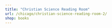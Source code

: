 ```yaml
---
title: "Christian Science Reading Room"
url: /chicago/christian-science-reading-room-2/
shop: books
---
```

